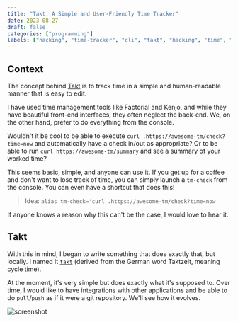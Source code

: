 ```yaml
---
title: "Takt: A Simple and User-Friendly Time Tracker"
date: 2023-08-27
draft: false
categories: ["programming"]
labels: ["hacking", "time-tracker", "cli", "takt", "hacking", "time", "terminal", "productivity", "time-management"]
---
```


## Context

The concept behind [Takt][takt] is to track time in a simple and human-readable
manner that is easy to edit.

I have used time management tools like Factorial and Kenjo, and while they have
beautiful front-end interfaces, they often neglect the back-end. We, on the
other hand, prefer to do everything from the console.

Wouldn't it be cool to be able to execute `curl
.https://awesome-tm/check?time=now` and automatically have a check in/out as
appropriate? Or to be able to run `curl https://awesome-tm/summary` and see a
summary of your worked time?

This seems basic, simple, and anyone can use it. If you get up for a coffee and
don't want to lose track of time, you can simply launch a `tm-check` from the
console. You can even have a shortcut that does this!

> Idea: `alias tm-check='curl .https://awesome-tm/check?time=now'`

If anyone knows a reason why this can't be the case, I would love to hear it.

## Takt

With this in mind, I began to write something that does exactly that, but
locally. I named it [`takt`][takt] (derived from the German word Taktzeit,
meaning cycle time).

At the moment, it's very simple but does exactly what it's supposed to. Over
time, I would like to have integrations with other applications and be able to
do `pull`/`push` as if it were a git repository. We'll see how it evolves.

![screenshot](https://media.hachyderm.io/media_attachments/files/110/963/065/168/213/242/original/b431a99f64c70415.png)


<!-- Links -->
[takt]: https://github.com/mmngreco/takt
